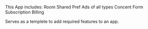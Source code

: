 This App includes:
Room
Shared Pref
Ads of all types
Concent Form
Subscription
Billing

Serves as a templete to add required features  to an app.
